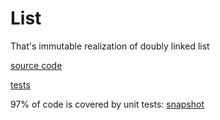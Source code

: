 # List

That's immutable realization of doubly linked list

[source code](https://github.com/levabala/uni_datastructures/blob/master/src/list.ts)

[tests](https://github.com/levabala/uni_datastructures/blob/master/src/list.spec.ts)


97% of code is covered by unit tests: [snapshot](https://codecov.io/gh/levabala/uni_datastructures/src/master/src/list.ts)